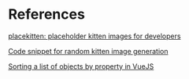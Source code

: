 # References

[placekitten: placeholder kitten images for developers](https://placekitten.com/)

[Code snippet for random kitten image generation](https://news.ycombinator.com/item?id=24753652)

[Sorting a list of objects by property in VueJS](https://stackoverflow.com/questions/45788513/sorting-list-of-object-by-property-in-vuejs)
